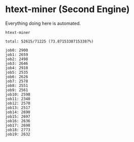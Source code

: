 # htext-miner (Second Engine)

Everything doing here is automated.

```
htext-miner

total: 52615/71225 (73.87153387153387%)

job0: 2900
job1: 2659
job2: 2498
job3: 2646
job4: 2910
job5: 2535
job6: 2626
job7: 2578
job8: 2551
job9: 2561
job10: 2598
job11: 2340
job12: 2570
job13: 2517
job14: 2690
job15: 2697
job16: 2636
job17: 2698
job18: 2773
job19: 2632
```